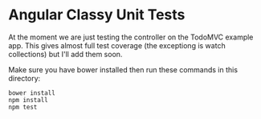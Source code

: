 Angular Classy Unit Tests
=========================

At the moment we are just testing the controller on the TodoMVC example app.
This gives almost full test coverage (the exceptiong is watch collections) but I'll add them soon.

Make sure you have bower installed then run these commands in this directory:

    bower install
    npm install
    npm test
